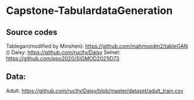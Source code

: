# Capstone-TabulardataGeneration

## Source codes

Tablegan(modified by Minshen): https://github.com/mahmoodm2/tableGAN ()
Daisy: https://github.com/ruclty/Daisy
Selnet: https://github.com/ppo2020/SIGMOD2021ID73

## Data:
Adult: https://github.com/ruclty/Daisy/blob/master/dataset/adult_train.csv




